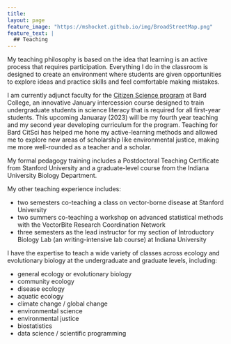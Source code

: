 ```yaml
---
title:
layout: page
feature_image: "https://mshocket.github.io/img/BroadStreetMap.png"
feature_text: |
  ## Teaching
---
```


My teaching philosophy is based on the idea that learning is an active process that requires participation. Everything I do in the classroom is designed to create an environment where students are given opportunities to explore ideas and practice skills and feel comfortable making mistakes.

I am currently adjunct faculty for the [Citizen Science program](https://citizenscience.bard.edu/) at Bard College, an innovative January intercession course designed to train undergraduate students in science literacy that is required for all first-year students. This upcoming Januaray (2023) will be my fourth year teaching and my second year developing curriculum for the program. Teaching for Bard CitSci has helped me hone my active-learning methods and allowed me to explore new areas of scholarship like environmental justice, making me more well-rounded as a teacher and a scholar.

My formal pedagogy training includes a Postdoctoral Teaching Certificate from Stanford University and a graduate-level course from the Indiana University Biology Department.

My other teaching experience includes:
- two semesters co-teaching a class on vector-borne disease at Stanford University
- two summers co-teaching a workshop on advanced statistical methods with the VectorBite Research Coordination Network
- three semesters as the lead instructor for my section of Introductory Biology Lab (an writing-intensive lab course) at Indiana University

I have the expertise to teach a wide variety of classes across ecology and evolutionary biology at the undergraduate and graduate levels, including:
- general ecology or evolutionary biology
- community ecology
- disease ecology
- aquatic ecology
- climate change / global change
- environmental science
- environmental justice
- biostatistics
- data science / scientific programming